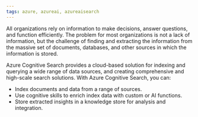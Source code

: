 ```yaml
---
tags: azure, azureai, azureaisearch
---
```


All organizations rely on information to make decisions, answer questions, and function efficiently. The problem for most organizations is not a lack of information, but the challenge of finding and extracting the information from the massive set of documents, databases, and other sources in which the information is stored.

Azure Cognitive Search provides a cloud-based solution for indexing and querying a wide range of data sources, and creating comprehensive and high-scale search solutions. With Azure Cognitive Search, you can:

-   Index documents and data from a range of sources.
-   Use cognitive skills to enrich index data with custom or AI functions.
-   Store extracted insights in a knowledge store for analysis and integration.
